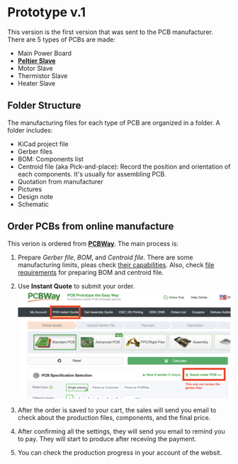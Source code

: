 # Prototype v.1

This version is the first version that was sent to the PCB manufacturer. There are 5 types of PCBs are made:

- Main Power Board
- [**Peltier Slave**](./Peltier_slave/)
- Motor Slave
- Thermistor Slave
- Heater Slave

## Folder Structure

The manufacturing files for each type of PCB are organized in a folder. A folder includes:

- KiCad project file
- Gerber files
- BOM: Components list
- Centroid file (aka Pick-and-place): Record the position and orientation of each components. It's usually for assembling PCB.
- Quotation from manufacturer
- Pictures
- Design note
- Schematic


## Order PCBs from online manufacture

This verion is ordered from [**PCBWay**](https://www.pcbway.com/). The main process is:

1. Prepare *Gerber file*, *BOM*, and *Centroid file*. There are some manufacturing limits, pleas check [their capabilities](https://www.pcbway.com/capabilities.html). Also, check [file requirements](https://www.pcbway.com/assembly-file-requirements.html) for preparing BOM and centroid file.

2. Use **Instant Quote** to submit your order.
![Instant quote on website](/Prototype%20v1/assests/instant%20quote_PCBWay.png)

3. After the order is saved to your cart, the sales will send you email to check about the production files, components, and the final price.

4. After confirming all the settings, they will send you email to remind you to pay. They will start to produce after receving the payment. 

5. You can check the production progress in your account of the websit.